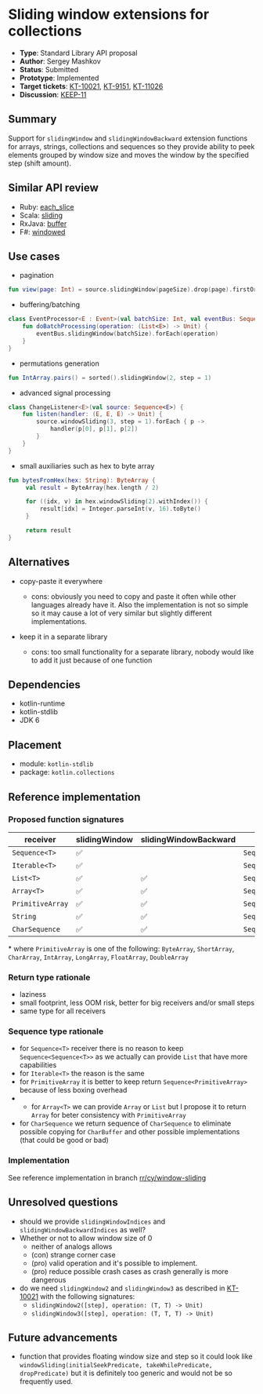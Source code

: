 # Sliding window extensions for collections

* **Type**: Standard Library API proposal
* **Author**: Sergey Mashkov
* **Status**: Submitted
* **Prototype**: Implemented
* **Target tickets**: [KT-10021](https://youtrack.jetbrains.com/issue/KT-10021), [KT-9151](https://youtrack.jetbrains.com/issue/KT-9151), [KT-11026](https://youtrack.jetbrains.com/issue/KT-11026)
* **Discussion**: [KEEP-11](https://github.com/Kotlin/KEEP/issues/11)

## Summary

Support for `slidingWindow` and `slidingWindowBackward` extension functions for arrays, strings, collections and sequences so they provide ability to peek elements grouped by window size and moves the window by the specified step (shift amount).

## Similar API review

 - Ruby: [each_slice](http://ruby-doc.org/core-2.2.3/Enumerable.html#method-i-each_slice)
 - Scala: [sliding](http://www.scala-lang.org/api/2.11.8/index.html#scala.collection.IterableLike@sliding%28size:Int,step:Int%29:Iterator[Repr])
 - RxJava: [buffer](http://reactivex.io/documentation/operators/buffer.html)
 - F#: [windowed](https://msdn.microsoft.com/visualfsharpdocs/conceptual/seq.windowed['t]-function-[fsharp])

## Use cases

 - pagination
 ```kotlin
 fun view(page: Int) = source.slidingWindow(pageSize).drop(page).firstOrNull()
 ```
 
 - buffering/batching
 
 ```kotlin
 class EventProcessor<E : Event>(val batchSize: Int, val eventBus: Sequence<E>) {
     fun doBatchProcessing(operation: (List<E>) -> Unit) {
         eventBus.slidingWindow(batchSize).forEach(operation)
     }
 }
 ```
 
 - permutations generation
 
 ```kotlin
 fun IntArray.pairs() = sorted().slidingWindow(2, step = 1)
 ```
 
 - advanced signal processing
 
 ```kotlin
 class ChangeListener<E>(val source: Sequence<E>) {
     fun listen(handler: (E, E, E) -> Unit) {
         source.windowSliding(3, step = 1).forEach { p ->
             handler(p[0], p[1], p[2])
         }
     }
 }
 ```
 
 - small auxiliaries such as hex to byte array
 ```kotlin
 fun bytesFromHex(hex: String): ByteArray {
      val result = ByteArray(hex.length / 2)

      for ((idx, v) in hex.windowSliding(2).withIndex()) {
          result[idx] = Integer.parseInt(v, 16).toByte()
      }

      return result
 }
 ```

## Alternatives

 - copy-paste it everywhere
    * cons: obviously you need to copy and paste it often while other languages already have it. Also the implementation is not so simple so it may cause a lot of very similar but slightly different implementations.

 - keep it in a separate library
    * cons: too small functionality for a separate library, nobody would like to add it just because of one function

## Dependencies

 - kotlin-runtime
 - kotlin-stdlib
 - JDK 6

## Placement

 - module: `kotlin-stdlib`
 - package: `kotlin.collections`

## Reference implementation

### Proposed function signatures

| receiver | slidingWindow | slidingWindowBackward | return type |
| --- | --- | --- | --- |
| `Sequence<T>` | :white_check_mark: | | `Sequence<List<T>>` |
| `Iterable<T>` | :white_check_mark: | | `Sequence<List<T>>` |
| `List<T>` | :white_check_mark: | :white_check_mark: | `Sequence<List<T>>` |
| `Array<T>` | :white_check_mark: | :white_check_mark: | `Sequence<Array<T>>` |
| `PrimitiveArray` | :white_check_mark: | :white_check_mark: | `Sequence<PrimitiveArray>` |
| `String` | :white_check_mark: | :white_check_mark: | `Sequence<String>` |
| `CharSequence` | :white_check_mark: | :white_check_mark: | `Sequence<CharSequence>` |

 \* where `PrimitiveArray` is one of the following: `ByteArray`, `ShortArray`, `CharArray`, `IntArray`, `LongArray`, `FloatArray`, `DoubleArray`

### Return type rationale

 - laziness
 - small footprint, less OOM risk, better for big receivers and/or small steps
 - same type for all receivers
 
###  Sequence type rationale

 - for `Sequence<T>` receiver there is no reason to keep `Sequence<Sequence<T>>` as we actually can provide `List` that have more capabilities 
 - for `Iterable<T>` the reason is the same
 - for `PrimitiveArray` it is better to keep return `Sequence<PrimitiveArray>` because of less boxing overhead
 - - for `Array<T>` we can provide `Array` or `List` but I propose it to return `Array` for beter consistency with `PrimitiveArray`
 - for `CharSequence` we return sequence of `CharSequence` to eliminate possible copying for `CharBuffer` and other possible implementations (that could be good or bad)

### Implementation

See reference implementation in branch [rr/cy/window-sliding](https://github.com/JetBrains/kotlin/compare/rr/cy/window-sliding)

## Unresolved questions

 - should we provide `slidingWindowIndices` and `slidingWindowBackwardIndices` as well?
 - Whether or not to allow window size of 0
    * neither of analogs allows
    * (con) strange corner case
    * (pro) valid operation and it's possible to implement.
    * (pro) reduce possible crash cases as crash generally is more dangerous
 - do we need `slidingWindow2` and `slidingWindow3` as described in [KT-10021](https://youtrack.jetbrains.com/issue/KT-10021) with the following signatures:
     * `slidingWindow2([step], operation: (T, T) -> Unit)`
     * `slidingWindow3([step], operation: (T, T, T) -> Unit)`

## Future advancements

 - function that provides floating window size and step so it could look like `windowSliding(initialSeekPredicate, takeWhilePredicate, dropPredicate)` but it is definitely too generic and would not be so frequently used.


